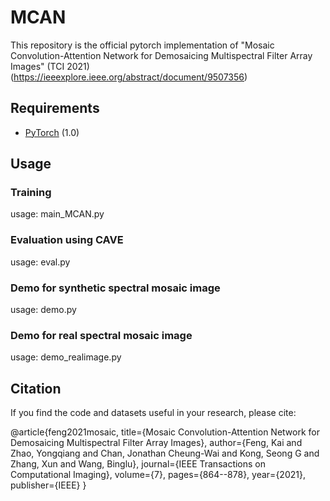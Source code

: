 # MCAN
This repository is the official pytorch implementation of "Mosaic Convolution-Attention Network for Demosaicing Multispectral Filter Array Images" (TCI 2021) (https://ieeexplore.ieee.org/abstract/document/9507356)

## Requirements

* [PyTorch](https://pytorch.org/) (1.0)

## Usage
### Training
usage: main_MCAN.py

### Evaluation using CAVE
usage: eval.py

### Demo for synthetic spectral mosaic image
usage: demo.py

### Demo for real spectral mosaic image
usage: demo_realimage.py

## Citation

If you find the code and datasets useful in your research, please cite:

@article{feng2021mosaic, title={Mosaic Convolution-Attention Network for Demosaicing Multispectral Filter Array Images}, author={Feng, Kai and Zhao, Yongqiang and Chan, Jonathan Cheung-Wai and Kong, Seong G and Zhang, Xun and Wang, Binglu}, journal={IEEE Transactions on Computational Imaging}, volume={7}, pages={864--878}, year={2021}, publisher={IEEE} }
